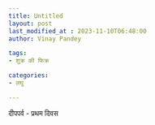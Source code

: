 ```yaml
---
title: Untitled
layout: post
last_modified_at : 2023-11-10T06:48:00
author: Vinay Pandey

tags:
- शुक्र की फिक्र

categories:
- लघु

---
```


दीपपर्व - प्रथम दिवस
